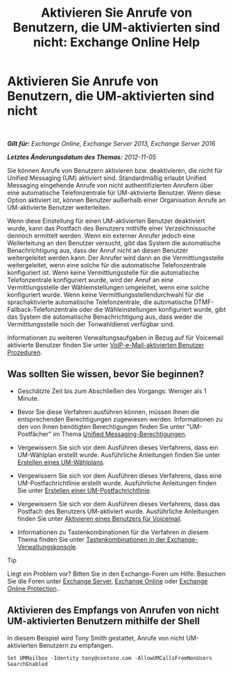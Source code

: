 ﻿---
title: 'Aktivieren Sie Anrufe von Benutzern, die UM-aktivierten sind nicht: Exchange Online Help'
TOCTitle: Aktivieren Sie Anrufe von Benutzern, die UM-aktivierten sind nicht
ms:assetid: 3c39c6df-6d7a-469f-b92b-85b3f14bad31
ms:mtpsurl: https://technet.microsoft.com/de-de/library/Bb267006(v=EXCHG.150)
ms:contentKeyID: 50475366
ms.date: 05/23/2018
mtps_version: v=EXCHG.150
ms.translationtype: MT
---

# Aktivieren Sie Anrufe von Benutzern, die UM-aktivierten sind nicht

 

_**Gilt für:** Exchange Online, Exchange Server 2013, Exchange Server 2016_

_**Letztes Änderungsdatum des Themas:** 2012-11-05_

Sie können Anrufe von Benutzern aktivieren bzw. deaktivieren, die nicht für Unified Messaging (UM) aktiviert sind. Standardmäßig erlaubt Unified Messaging eingehende Anrufe von nicht authentifizierten Anrufern über eine automatische Telefonzentrale für UM-aktivierte Benutzer. Wenn diese Option aktiviert ist, können Benutzer außerhalb einer Organisation Anrufe an UM-aktivierte Benutzer weiterleiten.

Wenn diese Einstellung für einen UM-aktivierten Benutzer deaktiviert wurde, kann das Postfach des Benutzers mithilfe einer Verzeichnissuche dennoch ermittelt werden. Wenn ein externer Anrufer jedoch eine Weiterleitung an den Benutzer versucht, gibt das System die automatische Benachrichtigung aus, dass der Anruf nicht an diesen Benutzer weitergeleitet werden kann. Der Anrufer wird dann an die Vermittlungsstelle weitergeleitet, wenn eine solche für die automatische Telefonzentrale konfiguriert ist. Wenn keine Vermittlungsstelle für die automatische Telefonzentrale konfiguriert wurde, wird der Anruf an eine Vermittlungsstelle der Wähleinstellungen umgeleitet, wenn eine solche konfiguriert wurde. Wenn keine Vermittlungsstellendurchwahl für die sprachaktivierte automatische Telefonzentrale, die automatische DTMF-Fallback-Telefonzentrale oder die Wähleinstellungen konfiguriert wurde, gibt das System die automatische Benachrichtigung aus, dass weder die Vermittlungsstelle noch der Tonwahldienst verfügbar sind.

Informationen zu weiteren Verwaltungsaufgaben in Bezug auf für Voicemail aktivierte Benutzer finden Sie unter [VoIP-e-Mail-aktivierten Benutzer Prozeduren](voice-mail-enabled-user-procedures-exchange-2013-help.md).

## Was sollten Sie wissen, bevor Sie beginnen?

  - Geschätzte Zeit bis zum Abschließen des Vorgangs: Weniger als 1 Minute.

  - Bevor Sie diese Verfahren ausführen können, müssen Ihnen die entsprechenden Berechtigungen zugewiesen werden. Informationen zu den von Ihnen benötigten Berechtigungen finden Sie unter "UM-Postfächer" im Thema [Unified Messaging-Berechtigungen](unified-messaging-permissions-exchange-2013-help.md).

  - Vergewissern Sie sich vor dem Ausführen dieses Verfahrens, dass ein UM-Wählplan erstellt wurde. Ausführliche Anleitungen finden Sie unter [Erstellen eines UM-Wählplans](create-a-um-dial-plan-exchange-2013-help.md).

  - Vergewissern Sie sich vor dem Ausführen dieses Verfahrens, dass eine UM-Postfachrichtlinie erstellt wurde. Ausführliche Anleitungen finden Sie unter [Erstellen einer UM-Postfachrichtlinie](create-a-um-mailbox-policy-exchange-2013-help.md).

  - Vergewissern Sie sich vor dem Ausführen dieses Verfahrens, dass das Postfach des Benutzers UM-aktiviert wurde. Ausführliche Anleitungen finden Sie unter [Aktivieren eines Benutzers für Voicemail](enable-a-user-for-voice-mail-exchange-2013-help.md).

  - Informationen zu Tastenkombinationen für die Verfahren in diesem Thema finden Sie unter [Tastenkombinationen in der Exchange-Verwaltungskonsole](keyboard-shortcuts-in-the-exchange-admin-center-exchange-online-protection-help.md).


> [!TIP]
> Liegt ein Problem vor? Bitten Sie in den Exchange-Foren um Hilfe. Besuchen Sie die Foren unter <A href="https://go.microsoft.com/fwlink/p/?linkid=60612">Exchange Server</A>, <A href="https://go.microsoft.com/fwlink/p/?linkid=267542">Exchange Online</A> oder <A href="https://go.microsoft.com/fwlink/p/?linkid=285351">Exchange Online Protection</A>..



## Aktivieren des Empfangs von Anrufen von nicht UM-aktivierten Benutzern mithilfe der Shell

In diesem Beispiel wird Tony Smith gestattet, Anrufe von nicht UM-aktivierten Benutzern zu empfangen.

    Set UMMailbox -Identity tony@contoso.com -AllowUMCallsFromNonUsers SearchEnabled

